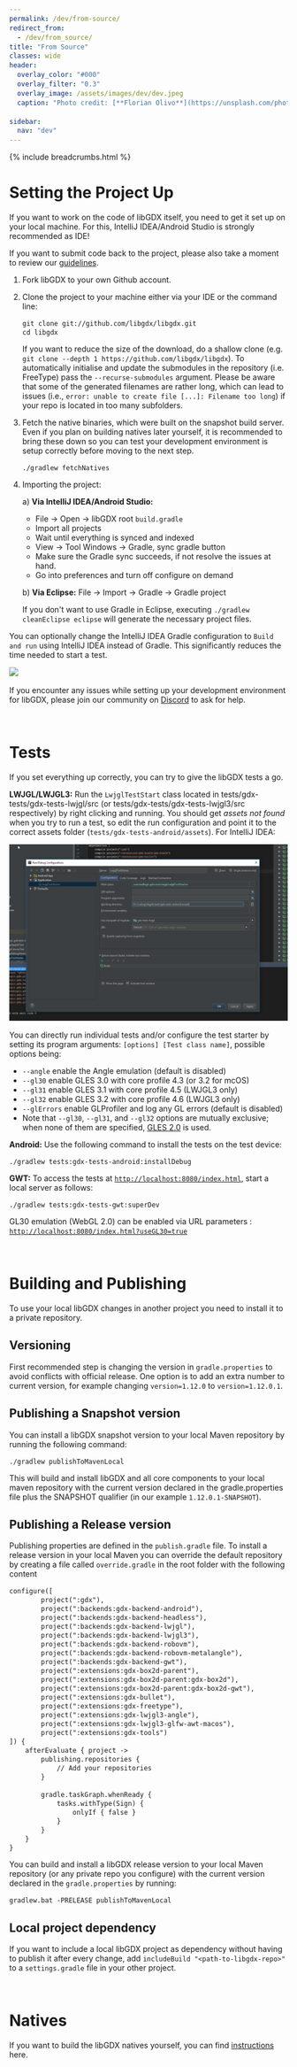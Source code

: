 ```yaml
---
permalink: /dev/from-source/
redirect_from:
  - /dev/from_source/
title: "From Source"
classes: wide
header:
  overlay_color: "#000"
  overlay_filter: "0.3"
  overlay_image: /assets/images/dev/dev.jpeg
  caption: "Photo credit: [**Florian Olivo**](https://unsplash.com/photos/Ek9Znm8lQ1U)"

sidebar:
  nav: "dev"
---
```


{% include breadcrumbs.html %}

# Setting the Project Up
If you want to work on the code of libGDX itself, you need to get it set up on your local machine. For this, IntelliJ IDEA/Android Studio is strongly recommended as IDE!

If you want to submit code back to the project, please also take a moment to review our [guidelines](/dev/contributing/).

1. Fork libGDX to your own Github account.
2. Clone the project to your machine either via your IDE or the command line:
   ```
   git clone git://github.com/libgdx/libgdx.git
   cd libgdx
   ```
   If you want to reduce the size of the download, do a shallow clone (e.g. `git clone --depth 1 https://github.com/libgdx/libgdx`). To automatically initialise and update the submodules in the repository (i.e. FreeType) pass the `--recurse-submodules` argument. Please be aware that some of the generated filenames are rather long, which can lead to issues (i.e., `error: unable to create file [...]: Filename too long`) if your repo is located in too many subfolders.

3. Fetch the native binaries, which were built on the snapshot build server. Even if you plan on building natives later yourself, it is recommended to bring these down so you can test your development environment is setup correctly before moving to the next step.
   ```
   ./gradlew fetchNatives
   ```
4. Importing the project:

    a) **Via IntelliJ IDEA/Android Studio:**

     - File -> Open -> libGDX root `build.gradle`
     - Import all projects
     - Wait until everything is synced and indexed
     - View -> Tool Windows -> Gradle, sync gradle button
     - Make sure the Gradle sync succeeds, if not resolve the issues at hand.
     - Go into preferences and turn off configure on demand

    b) **Via Eclipse:** File -> Import -> Gradle -> Gradle project

     If you don't want to use Gradle in Eclipse, executing `./gradlew cleanEclipse eclipse` will generate the necessary project files.

You can optionally change the IntelliJ IDEA Gradle configuration to `Build and run` using IntelliJ IDEA instead of Gradle. This significantly reduces the time needed to start a test.

![](/assets/images/dev/source/1.png)

If you encounter any issues while setting up your development environment for libGDX, please join our community on [Discord](/community/discord/) to ask for help.

<br/>

# Tests
If you set everything up correctly, you can try to give the libGDX tests a go.

**LWJGL/LWJGL3:** Run the `LwjglTestStart` class located in tests/gdx-tests/gdx-tests-lwjgl/src (or tests/gdx-tests/gdx-tests-lwjgl3/src respectively) by right clicking and running. You should get _assets not found_ when you try to run a test, so edit the run configuration and point it to the correct assets folder (`tests/gdx-tests-android/assets`). For IntelliJ IDEA:

![](/assets/images/dev/source/0.png)

You can directly run individual tests and/or configure the test starter by setting its program arguments: `[options] [Test class name]`, possible options being:

- `--angle` enable the Angle emulation (default is disabled)
- `--gl30` enable GLES 3.0 with core profile 4.3 (or 3.2 for mcOS)
- `--gl31` enable GLES 3.1 with core profile 4.5 (LWJGL3 only)
- `--gl32` enable GLES 3.2 with core profile 4.6 (LWJGL3 only)
- `--glErrors` enable GLProfiler and log any GL errors (default is disabled)
- Note that `--gl30`, `--gl31`, and `--gl32` options are mutually exclusive; when none of them are specified, [GLES 2.0](/wiki/graphics/opengl-es-support#desktop-windows-mac-linux) is used.

**Android:** Use the following command to install the tests on the test device:
```
./gradlew tests:gdx-tests-android:installDebug
```

**GWT:** To access the tests at [`http://localhost:8080/index.html`](http://localhost:8080/index.html), start a local server as follows:
```
./gradlew tests:gdx-tests-gwt:superDev
```

GL30 emulation (WebGL 2.0) can be enabled via URL parameters :  [`http://localhost:8080/index.html?useGL30=true`](http://localhost:8080/index.html?useGL30=true)

<br/>

# Building and Publishing
To use your local libGDX changes in another project you need to install it to a private repository.

## Versioning
First recommended step is changing the version in `gradle.properties` to avoid conflicts with official release.
One option is to add an extra number to current version, for example changing `version=1.12.0` to `version=1.12.0.1`.

## Publishing a Snapshot version

You can install a libGDX snapshot version to your local Maven repository by running the following command:
```
./gradlew publishToMavenLocal
```
This will build and install libGDX and all core components to your local maven repository with the current version declared in the gradle.properties file plus the SNAPSHOT qualifier (in our example `1.12.0.1-SNAPSHOT`).

## Publishing a Release version

Publishing properties are defined in the `publish.gradle` file. To install a release version in your local Maven you can override the default repository by creating a file called `override.gradle` in the root folder with the following content
```
configure([
        project(":gdx"),
        project(":backends:gdx-backend-android"),
        project(":backends:gdx-backend-headless"),
        project(":backends:gdx-backend-lwjgl"),
        project(":backends:gdx-backend-lwjgl3"),
        project(":backends:gdx-backend-robovm"),
        project(":backends:gdx-backend-robovm-metalangle"),
        project(":backends:gdx-backend-gwt"),
        project(":extensions:gdx-box2d-parent"),
        project(":extensions:gdx-box2d-parent:gdx-box2d"),
        project(":extensions:gdx-box2d-parent:gdx-box2d-gwt"),
        project(":extensions:gdx-bullet"),
        project(":extensions:gdx-freetype"),
        project(":extensions:gdx-lwjgl3-angle"),
        project(":extensions:gdx-lwjgl3-glfw-awt-macos"),
        project(":extensions:gdx-tools")
]) {
    afterEvaluate { project ->
        publishing.repositories {
            // Add your repositories
        }

        gradle.taskGraph.whenReady {
            tasks.withType(Sign) {
                onlyIf { false }
            }
        }
    }
}
```

You can build and install a libGDX release version to your local Maven repository (or any private repo you configure) with the current version declared in the `gradle.properties` by running:
```
gradlew.bat -PRELEASE publishToMavenLocal
```

## Local project dependency

If you want to include a local libGDX project as dependency without having to publish it after every change, add `includeBuild "<path-to-libgdx-repo>"` to a `settings.gradle` file in your other project.

<br/>

# Natives
If you want to build the libGDX natives yourself, you can find [instructions](/dev/natives/) here.

